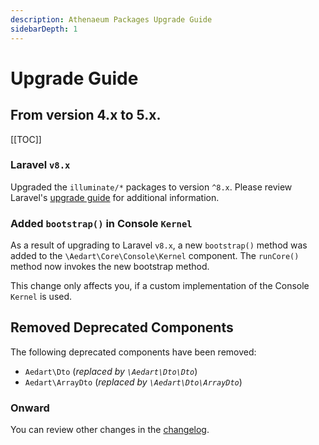 ```yaml
---
description: Athenaeum Packages Upgrade Guide
sidebarDepth: 1
---
```


# Upgrade Guide

## From version 4.x to 5.x.

[[TOC]]

### Laravel `v8.x`

Upgraded the `illuminate/*` packages to version `^8.x`.
Please review Laravel's [upgrade guide](https://laravel.com/docs/8.x/upgrade) for additional information.

### Added `bootstrap()` in Console `Kernel`

As a result of upgrading to Laravel `v8.x`, a new `bootstrap()` method was added to the `\Aedart\Core\Console\Kernel` component.
The `runCore()` method now invokes the new bootstrap method.

This change only affects you, if a custom implementation of the Console `Kernel` is used.

## Removed Deprecated Components

The following deprecated components have been removed:

- `Aedart\Dto` (_replaced by `\Aedart\Dto\Dto`_) 
- `Aedart\ArrayDto` (_replaced by `\Aedart\Dto\ArrayDto`_) 

### Onward

You can review other changes in the [changelog](https://github.com/aedart/athenaeum/blob/master/CHANGELOG.md).
